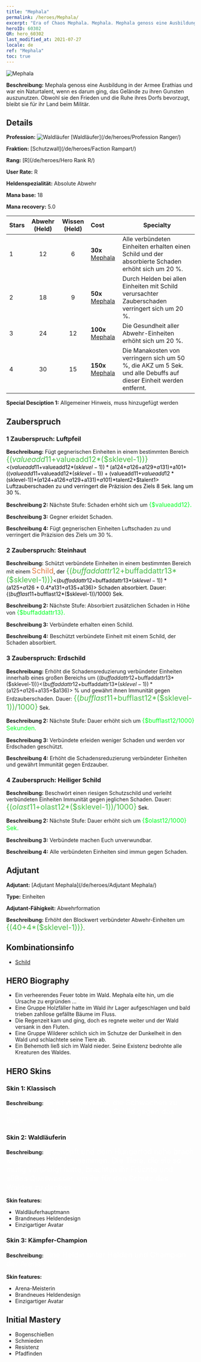 ```yaml
---
title: "Mephala"
permalink: /heroes/Mephala/
excerpt: "Era of Chaos Mephala. Mephala. Mephala genoss eine Ausbildung in der Armee Erathias und war ein Naturtalent, wenn es darum ging, das Gelände zu ihren Gunsten auszunutzen. Obwohl sie den Frieden und die Ruhe ihres Dorfs bevorzugt, bleibt sie für ihr Land beim Militär."
heroID: 60302
QR: hero_60302
last_modified_at: 2021-07-27
locale: de
ref: "Mephala"
toc: true
---
```

  ![Mephala](/images/h/h_Mephala.jpg)

 **Beschreibung:** Mephala genoss eine Ausbildung in der Armee Erathias und war ein Naturtalent, wenn es darum ging, das Gelände zu ihren Gunsten auszunutzen. Obwohl sie den Frieden und die Ruhe ihres Dorfs bevorzugt, bleibt sie für ihr Land beim Militär.
## Details
 **Profession:** ![Waldläufer](/images/h/h_prof_3.png)  [Waldläufer](/de/heroes/Profession Ranger/)

 **Fraktion:** [Schutzwall](/de/heroes/Faction Rampart/)

 **Rang:** [R](/de/heroes/Hero Rank R/)

 **User Rate:** R

 **Heldenspezialität:** Absolute Abwehr

 **Mana base:** 18

 **Mana recovery:** 5.0


  | Stars | Abwehr (Held) | Wissen (Held) | Cost |     Specialty     |
  |---------|:---------------:|:---------------:|:--|--------------------|
  |    1    | 12 | 6 | **30x** [Mephala](/ItemsDE/her_367/) | Alle verbündeten Einheiten erhalten einen Schild und der absorbierte Schaden erhöht sich um 20 %. |
  |    2    | 18 | 9 | **50x** [Mephala](/ItemsDE/her_367/) | Durch Helden bei allen Einheiten mit Schild verursachter Zauberschaden verringert sich um 20 %. |
  |    3    | 24 | 12 | **100x** [Mephala](/ItemsDE/her_367/) | Die Gesundheit aller Abwehr-Einheiten erhöht sich um 20 %. |
  |    4    | 30 | 15 | **150x** [Mephala](/ItemsDE/her_367/) | Die Manakosten von <Steinhaut> verringern sich um 50 %, die AKZ um 5 Sek. und alle Debuffs auf dieser Einheit werden entfernt. |

 **Special Desciption 1:** Allgemeiner Hinweis, muss hinzugefügt werden

## Zauberspruch
### 1 Zauberspruch: Luftpfeil
 **Beschreibung:** Fügt gegnerischen Einheiten in einem bestimmten Bereich <span style="color: #48b946;font-size:20px">{($valueadd11+$valueadd12*($sklevel-1))}</span><span style="color: black"><($valueadd11+$valueadd12*($sklevel-1))*($a124+$a126+$a129+$a131)+$a101+(($valueadd11+$valueadd12*($sklevel-1))+($valueadd11+$valueadd12*($sklevel-1))*($a124+$a126+$a129+$a131)+$a101)*$talent2+$talent1> Luftzauberschaden zu und verringert die Präzision des Ziels 8 Sek. lang um 30 %.

 **Beschreibung 2:** Nächste Stufe: Schaden erhöht sich um <span style="color: #00ff22;font-size:16px">{$valueadd12}.</span><span style="color: black">

 **Beschreibung 3:** Gegner erleidet Schaden.

 **Beschreibung 4:** Fügt gegnerischen Einheiten Luftschaden zu und verringert die Präzision des Ziels um 30 %.

### 2 Zauberspruch: Steinhaut
 **Beschreibung:** Schützt verbündete Einheiten in einem bestimmten Bereich mit einem <span style="color: #e07c44;font-size:20px">Schild</span><span style="color: black">, der <span style="color: #48b946;font-size:20px">{($buffaddattr12+$buffaddattr13*($sklevel-1))}</span><span style="color: black"><($buffaddattr12+$buffaddattr13*($sklevel-1))*($a125+$a126+0.4*$a131+$a135+$a136)> Schaden absorbiert. Dauer: {($bufflast11+$bufflast12*($sklevel-1))/1000} Sek.

 **Beschreibung 2:** Nächste Stufe: Absorbiert zusätzlichen Schaden in Höhe von <span style="color: #00ff22;font-size:16px">{$buffaddattr13}.</span><span style="color: black">

 **Beschreibung 3:** Verbündete erhalten einen Schild.

 **Beschreibung 4:** Beschützt verbündete Einheit mit einem Schild, der Schaden absorbiert.

### 3 Zauberspruch: Erdschild
 **Beschreibung:** Erhöht die Schadensreduzierung verbündeter Einheiten innerhalb eines großen Bereichs um {($buffaddattr12+$buffaddattr13*($sklevel-1))}<($buffaddattr12+$buffaddattr13*($sklevel-1))*($a125+$a126+$a135+$a136)> % und gewährt ihnen Immunität gegen Erdzauberschaden. Dauer: <span style="color: #48b946;font-size:20px">{($bufflast11+$bufflast12*($sklevel-1))/1000}</span><span style="color: black"> Sek.

 **Beschreibung 2:** Nächste Stufe: Dauer erhöht sich um <span style="color: #00ff22;font-size:16px">{$bufflast12/1000} Sekunden.</span><span style="color: black">

 **Beschreibung 3:** Verbündete erleiden weniger Schaden und werden vor Erdschaden geschützt.

 **Beschreibung 4:** Erhöht die Schadensreduzierung verbündeter Einheiten und gewährt Immunität gegen Erdzauber.

### 4 Zauberspruch: Heiliger Schild
 **Beschreibung:** Beschwört einen riesigen Schutzschild und verleiht verbündeten Einheiten Immunität gegen jeglichen Schaden. Dauer: <span style="color: #48b946;font-size:20px">{($olast11+$olast12*($sklevel-1))/1000}</span><span style="color: black"> Sek.

 **Beschreibung 2:** Nächste Stufe: Dauer erhöht sich um <span style="color: #00ff22;font-size:16px">{$olast12/1000} Sek.</span><span style="color: black">

 **Beschreibung 3:** Verbündete machen Euch unverwundbar.

 **Beschreibung 4:** Alle verbündeten Einheiten sind immun gegen Schaden.


## Adjutant

 **Adjutant:**  [Adjutant Mephala](/de/heroes/Adjutant Mephala/) 

 **Type:**  Einheiten 

 **Adjutant-Fähigkeit:**  Abwehrformation 

 **Beschreibung:** Erhöht den Blockwert verbündeter Abwehr-Einheiten um <span style="color: #48b946;font-size:20px">{(40+4*($sklevel-1))}</span><span style="color: black">.

## Kombinationsinfo

* [Schild](/de/combination/Schild/) 

## HERO Biography
   - Ein verheerendes Feuer tobte im Wald. Mephala eilte hin, um die Ursache zu ergründen ...
   - Eine Gruppe Holzfäller hatte im Wald ihr Lager aufgeschlagen und bald trieben zahllose gefällte Bäume im Fluss.
   - Die Regenzeit kam und ging, doch es regnete weiter und der Wald versank in den Fluten.
   - Eine Gruppe Wilderer schlich sich im Schutze der Dunkelheit in den Wald und schlachtete seine Tiere ab.
   - Ein Behemoth ließ sich im Wald nieder. Seine Existenz bedrohte alle Kreaturen des Waldes.

## HERO Skins
### Skin 1: **Klassisch**

 **Beschreibung:** <span style="color: #ffffff;font-size:20px">Es ist meine Natur, die Schwachen zu beschützen. Mut ist der beste Schild gegen das Böse!</span>


### Skin 2: **Waldläuferin**

 **Beschreibung:** <span style="color: #ffffff;font-size:20px">Erschöpft und dem Hungertod nahe brach Mephala im Wald zusammen. Die Tiere, die sie so mutig verteidigt hatte, brachten ihr Früchte und süßes Quellwasser, um ihr für den Schutz des Waldes zu danken.</span>

 **Skin features:** 

   - Waldläuferhauptmann
   - Brandneues Heldendesign
   - Einzigartiger Avatar

### Skin 3: **Kämpfer-Champion**

 **Beschreibung:** <span style="color: #ffffff;font-size:20px">Eine Heldin unter Helden und Champion der Arena! </span>

 **Skin features:** 

   - Arena-Meisterin
   - Brandneues Heldendesign
   - Einzigartiger Avatar


## Initial Mastery
   - Bogenschießen
   - Schmieden
   - Resistenz
   - Pfadfinden
